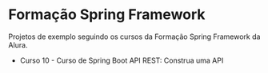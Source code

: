 # Formação Spring Framework

Projetos de exemplo seguindo os cursos da Formação Spring Framework da Alura.

- Curso 10 - Curso de Spring Boot API REST: Construa uma API

